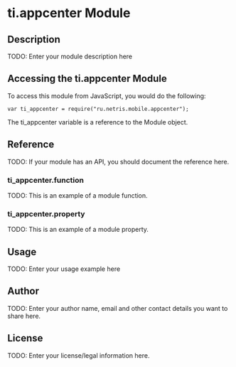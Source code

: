 # ti.appcenter Module

## Description

TODO: Enter your module description here

## Accessing the ti.appcenter Module

To access this module from JavaScript, you would do the following:

    var ti_appcenter = require("ru.netris.mobile.appcenter");

The ti_appcenter variable is a reference to the Module object.

## Reference

TODO: If your module has an API, you should document
the reference here.

### ti_appcenter.function

TODO: This is an example of a module function.

### ti_appcenter.property

TODO: This is an example of a module property.

## Usage

TODO: Enter your usage example here

## Author

TODO: Enter your author name, email and other contact
details you want to share here.

## License

TODO: Enter your license/legal information here.
